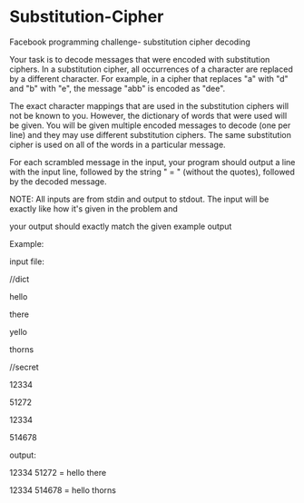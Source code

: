 Substitution-Cipher
===================

Facebook programming challenge- substitution cipher decoding

Your task is to decode messages that were encoded with substitution ciphers. In a substitution cipher, all occurrences of a character are replaced by a different character. For example, in a cipher that replaces "a" with "d" and "b" with "e", the message "abb" is encoded as "dee".

The exact character mappings that are used in the substitution ciphers will not be known to you. However, the dictionary of words that were used will be given. You will be given multiple encoded messages to decode (one per line) and they may use different substitution ciphers. The same substitution cipher is used on all of the words in a particular message.

For each scrambled message in the input, your program should output a line with the input line, followed by the string " = " (without the quotes), followed by the decoded message.

NOTE: All inputs are from stdin and output to stdout. The input will be exactly like how it's given in the problem and

your output should exactly match the given example output

Example:

input file:

//dict

hello 

there

yello

thorns 

//secret 

12334 

51272 

12334 

514678

output:

12334 51272 = hello there 

12334 514678 = hello thorns





